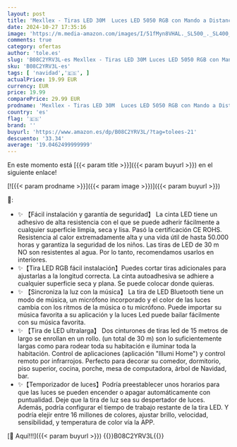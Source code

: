 ```yaml
---
layout: post
title: 'Mexllex - Tiras LED 30M  Luces LED 5050 RGB con Mando a Distancia de Teclas y Control Bluetooth 16 Millones de Colores Sincronización con Ritmo de Música  Luces LED para Habitación Boda Fiesta Navidad'
date: 2024-10-27 17:35:16
image: 'https://m.media-amazon.com/images/I/51fMyn8VHAL._SL500_._SL400_.jpg'
comments: true
category: ofertas
author: 'tole.es'
slug: 'B08C2YRV3L-es Mexllex - Tiras LED 30M Luces LED 5050 RGB con Mando a...'
sku: 'B08C2YRV3L-es'
tags: [ 'navidad','🇪🇸', ]
actualPrice: 19.99 EUR
currency: EUR
price: 19.99
comparePrice: 29.99 EUR
prodname: 'Mexllex - Tiras LED 30M  Luces LED 5050 RGB con Mando a Distancia de Teclas y Control Bluetooth 16 Millones de Colores Sincronización con Ritmo de Música  Luces LED para Habitación Boda Fiesta Navidad'
country: 'es'
flag: '🇪🇸'
brand: ''
buyurl: 'https://www.amazon.es/dp/B08C2YRV3L/?tag=tolees-21'
descuento: '33.34'
average: '19.0462499999999'
---
```


En este momento está [{{< param title >}}]({{< param buyurl >}}) en el siguiente enlace!

[![{{< param prodname >}}]({{< param image >}})]({{< param buyurl >}})

🔎:

- ✨ 【Fácil instalación y garantía de seguridad】 La cinta LED tiene un adhesivo de alta resistencia con el que se puede adherir fácilmente a cualquier superficie limpia, seca y lisa. Pasó la certificación CE ROHS. Resistencia al calor extremadamente alta y una vida útil de hasta 50.000 horas y garantiza la seguridad de los niños. Las tiras de LED de 30 m NO son resistentes al agua. Por lo tanto, recomendamos usarlos en interiores.
- ✨【Tira LED RGB fácil instalación】Puedes cortar tiras adicionales para ajustarlas a la longitud correcta. La cinta autoadhesiva se adhiere a cualquier superficie seca y plana. Se puede colocar donde quieras.
- ✨ 【Sincroniza la luz con la música】 La tira de LED Bluetooth tiene un modo de música, un micrófono incorporado y el color de las luces cambia con los ritmos de la música o tu micrófono. Puede importar su música favorita a su aplicación y la luces Led puede bailar fácilmente con su música favorita.
- ✨ 【Tira de LED ultralarga】 Dos cinturones de tiras led de 15 metros de largo se enrollan en un rollo. (un total de 30 m) son lo suficientemente largas como para rodear toda su habitación e iluminar toda la habitación. Control de aplicaciones (aplicación "Illumi Home") y control remoto por infrarrojos. Perfecto para decorar su comedor, dormitorio, piso superior, cocina, porche, mesa de computadora, árbol de Navidad, bar.
- ✨【Temporizador de luces】Podría preestablecer unos horarios para que las luces se pueden encender o apagar automáticamente con puntualidad. Deje que la tira de luz sea su despertador de luces. Además, podría configurar el tiempo de trabajo restante de la tira LED. Y podría elejir entre 16 millones de colores, ajustar brillo, velocidad, sensibilidad, y temperatura de color vía la APP.

[🛒 Aquí!!!]({{< param buyurl >}})
{{<world>}}B08C2YRV3L{{</world>}}
